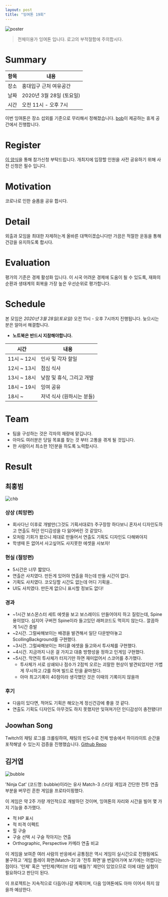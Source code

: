 ```yaml
---
layout: post
title: "잉여톤 19회"
---
```


![poster](/images/19/yyt_19.png)

> 전체이용가 잉여톤 입니다. 로고의 부적절함에 주의합시다.

# Summary

| 항목 | 내용                     |
| ---- | ------------------------ |
| 장소 | 홍대입구 근처 여유공간   |
| 날짜 | 2020년 3월 28일 (토요일) |
| 시간 | 오전 11시 - 오후 7시     |

이번 잉여톤은 장소 섭외를 기준으로 무리해서 정해졌습니다.
[bob](https://github.com/doodoori2)이 제공하는 휴게 공간에서 진행합니다.

# Register

[이 양식](https://doodoori2.typeform.com/to/sBPS82)을 통해 참가신청 부탁드립니다. 개최지에 입장할 인원을 사전 공유하기 위해 사전 신청은 필수 입니다.

# Motivation

코로나로 인한 슬픔을 공유 합시다.

# Detail

외출과 모임을 최대한 자제하는게 올바른 대책이겠습니다만
가끔은 적절한 운동을 통해 건강을 유지하도록 합시다.

# Evaluation

평가의 기준은 경제 활성화 입니다.
이 시국 어려운 경제에 도움이 될 수 있도록, 재화의 순환과 생태계의 회복을 가장 높은 우선순위로 평가합니다.

# Schedule

본 모임은 _2020년 3월 28일(토요일)_ 오전 11시 - 오후 7시까지 진행됩니다. 늦으시는 분은 알아서 해결합니다.

- **노트북은 반드시 지참해야합니다.**

| 시간        | 내용                      |
| ----------- | ------------------------- |
| 11시 ~ 12시 | 인사 및 각자 할일         |
| 12시 ~ 13시 | 점심 식사                 |
| 13시 ~ 18시 | 낮잠 및 휴식, 그리고 개발 |
| 18시 ~ 19시 | 잉여 공유                 |
| 18시 ~      | 저녁 식사 (원하시는 분들) |

# Team

- 팀을 구성하는 것은 각자의 재량에 맡깁니다.
- 아마도 여러분은 당일 목표를 찾는 것 부터 고통을 겪게 될 것입니다.
- 한 사람이서 최소한 1인분을 하도록 노력합시다.

# Result

## 최홍범

![chb](/images/19/yyt_19_chb.png)

### 상상 (희망편)

- 회사다닌 이후로 개발만(그것도 기획서대로!) 주구장창 하다보니 혼자서 디자인도하고 연출도 하던 인디감성을 다 잃어버린 것 같았다.
- 모처럼 기회가 왔으니 제대로 만들어서 연출도 기획도 디자인도 다해봐야지
- 학생때 돈 없어서 사고싶어도 사지못한 에셋을 사보자!

### 현실 (절망편)

- 5시간은 너무 짧았다.
- 연출은 사치였다. 만든게 있어야 연출을 하는데 만들 시간이 없다.
- 기획도 사치였다. 코오딩할 시간도 없는데 어디 기획을..
- UI도 사치였다. 만든게 없으니 표시할 정보도 없다!

### 경과

- ~1시간 보스몬스터 세트 에셋을 보고 보스레이드 만들어야지 하고 질렀는데, Spine용이었다. 심지어 구버전 Spine이라 들고있던 래퍼코드도 먹히지 않는다.. 깔끔하게 1시간 증발
- ~2시간. 그럴싸해보이는 배경을 발견해서 일단 다운받아놓고 ScollingBackground를 구현했다.
- ~3시간. 그럴싸해보이는 파티클 에셋을 들고와서 투사체를 구현했다.
- ~4시간. 지금까지 나온 걸 가지고 대충 방향성을 정하고 인게임 구현했다.
- ~5시간. 막연히 투사체가 터지기만 하면 재미없어서 스코어를 추가했다.
  - 투사체가 서로 상쇄되나 점수가 2점씩 오르는 괴랄한 현상이 발견되었지만 가볍게 무시하고 /2를 하며 빌드로 턴을 끝마쳤다.
  - 아마 최고기록이 40점이라 생각했던 것은 이때의 기록이지 않을까

### 후기

- 다음이 있다면, 적어도 기획은 해오는게 정신건강에 좋을 것 같다.
- 연출도 기획도 디자인도 아무것도 하지 못했지만 잊혀져가던 인디감성이 충전됐다!!

## Joowhan Song

Twitch의 채팅 로그를 크롤링하여, 채팅의 빈도수로 전체 방송에서 하이라이트 순간을 포착해낼 수 있는지 검증을 진행했습니다. [Github Repo](https://github.com/Joovvhan/twitch-clip-maker)

## 김거엽

![bubble](/images/19/bubble.png)

'Ninja Cat' (코드명: bubble)이라는 유사 Match-3 스타일 게임과 간단한 전투 연출 부분을 버무린 흔한 게임을 프로타이핑했다.

이 게임은 약 2주 가량 개인적으로 개발하던 것이며, 잉여톤의 자리와 시간을 빌어 몇 가지 기능을 추가했다.

- 적 HP 표시
- 적 피격 이펙트
- 힐 구슬
- 구슬 선택 시 구슬 작아지는 연출
- Orthographic, Perspective 카메라 연출 비교

이 게임을 보여준 여러 사람의 반응에서 공통점은 역시 게임이 실시간으로 진행됨에도 불구하고 '게임 플레이 화면(Match-3)'과 '전투 화면'을 번갈아가며 보기에는 어렵다는 점이다. '턴제' 혹은 '반턴제(액티브 타임 배틀?)' 제안이 있었으므로 이에 대한 실험이 필요하다고 판단이 된다.

이 프로젝트는 지속적으로 다듬어나갈 계획이며, 다음 잉여톤에도 아마 이어서 하지 않을까 예상한다.
